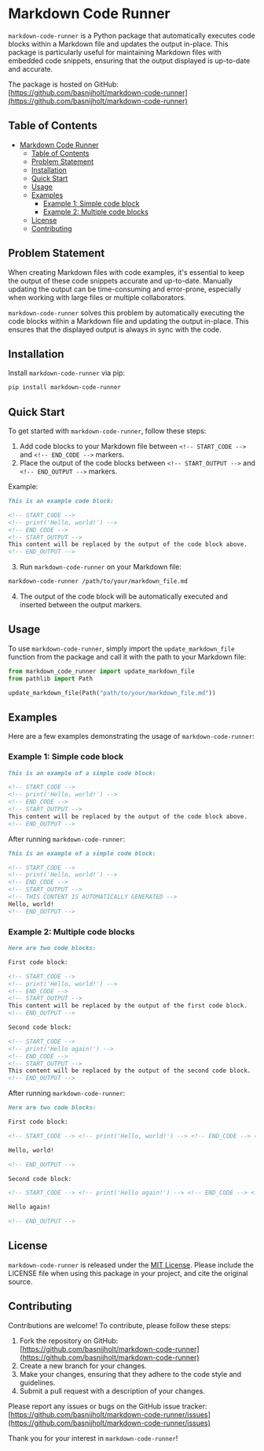 # Markdown Code Runner

`markdown-code-runner` is a Python package that automatically executes code blocks within a Markdown file and updates the output in-place. This package is particularly useful for maintaining Markdown files with embedded code snippets, ensuring that the output displayed is up-to-date and accurate.

The package is hosted on GitHub: [https://github.com/basnijholt/markdown-code-runner](https://github.com/basnijholt/markdown-code-runner)

## Table of Contents

- [Markdown Code Runner](#markdown-code-runner)
  - [Table of Contents](#table-of-contents)
  - [Problem Statement](#problem-statement)
  - [Installation](#installation)
  - [Quick Start](#quick-start)
  - [Usage](#usage)
  - [Examples](#examples)
    - [Example 1: Simple code block](#example-1-simple-code-block)
    - [Example 2: Multiple code blocks](#example-2-multiple-code-blocks)
  - [License](#license)
  - [Contributing](#contributing)

## Problem Statement

When creating Markdown files with code examples, it's essential to keep the output of these code snippets accurate and up-to-date. Manually updating the output can be time-consuming and error-prone, especially when working with large files or multiple collaborators.

`markdown-code-runner` solves this problem by automatically executing the code blocks within a Markdown file and updating the output in-place. This ensures that the displayed output is always in sync with the code.

## Installation

Install `markdown-code-runner` via pip:

```bash
pip install markdown-code-runner
```

## Quick Start

To get started with `markdown-code-runner`, follow these steps:

1.  Add code blocks to your Markdown file between `<!-- START_CODE -->` and `<!-- END_CODE -->` markers.
2.  Place the output of the code blocks between `<!-- START_OUTPUT -->` and `<!-- END_OUTPUT -->` markers.

Example:

```markdown
This is an example code block:

<!-- START_CODE -->
<!-- print('Hello, world!') -->
<!-- END_CODE -->
<!-- START_OUTPUT -->
This content will be replaced by the output of the code block above.
<!-- END_OUTPUT -->
```

3.  Run `markdown-code-runner` on your Markdown file:

```bash
markdown-code-runner /path/to/your/markdown_file.md
```

4.  The output of the code block will be automatically executed and inserted between the output markers.

Usage
-----

To use `markdown-code-runner`, simply import the `update_markdown_file` function from the package and call it with the path to your Markdown file:

```python
from markdown_code_runner import update_markdown_file
from pathlib import Path

update_markdown_file(Path("path/to/your/markdown_file.md"))
```

## Examples

Here are a few examples demonstrating the usage of `markdown-code-runner`:

### Example 1: Simple code block

```markdown
This is an example of a simple code block:

<!-- START_CODE -->
<!-- print('Hello, world!') -->
<!-- END_CODE -->
<!-- START_OUTPUT -->
This content will be replaced by the output of the code block above.
<!-- END_OUTPUT -->
```

After running `markdown-code-runner`:

```markdown
This is an example of a simple code block:

<!-- START_CODE -->
<!-- print('Hello, world!') -->
<!-- END_CODE -->
<!-- START_OUTPUT -->
<!-- THIS CONTENT IS AUTOMATICALLY GENERATED -->
Hello, world!
<!-- END_OUTPUT -->
```

### Example 2: Multiple code blocks

```markdown
Here are two code blocks:

First code block:

<!-- START_CODE -->
<!-- print('Hello, world!') -->
<!-- END_CODE -->
<!-- START_OUTPUT -->
This content will be replaced by the output of the first code block.
<!-- END_OUTPUT -->

Second code block:

<!-- START_CODE -->
<!-- print('Hello again!') -->
<!-- END_CODE -->
<!-- START_OUTPUT -->
This content will be replaced by the output of the second code block.
<!-- END_OUTPUT -->
```

After running `markdown-code-runner`:
```markdown
Here are two code blocks:

First code block:

<!-- START_CODE --> <!-- print('Hello, world!') --> <!-- END_CODE --> <!-- START_OUTPUT --> <!-- THIS CONTENT IS AUTOMATICALLY GENERATED -->

Hello, world!

<!-- END_OUTPUT -->

Second code block:

<!-- START_CODE --> <!-- print('Hello again!') --> <!-- END_CODE --> <!-- START_OUTPUT --> <!-- THIS CONTENT IS AUTOMATICALLY GENERATED -->

Hello again!

<!-- END_OUTPUT -->
```


## License

`markdown-code-runner` is released under the [MIT License](https://opensource.org/licenses/MIT). Please include the LICENSE file when using this package in your project, and cite the original source.

## Contributing

Contributions are welcome! To contribute, please follow these steps:

1. Fork the repository on GitHub: [https://github.com/basnijholt/markdown-code-runner](https://github.com/basnijholt/markdown-code-runner)
2. Create a new branch for your changes.
3. Make your changes, ensuring that they adhere to the code style and guidelines.
4. Submit a pull request with a description of your changes.

Please report any issues or bugs on the GitHub issue tracker: [https://github.com/basnijholt/markdown-code-runner/issues](https://github.com/basnijholt/markdown-code-runner/issues)

Thank you for your interest in `markdown-code-runner`!
